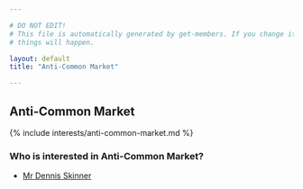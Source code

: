 ```yaml
---

# DO NOT EDIT!
# This file is automatically generated by get-members. If you change it, bad
# things will happen.

layout: default
title: "Anti-Common Market"

---
```


## Anti-Common Market

{% include interests/anti-common-market.md %}

### Who is interested in Anti-Common Market?


* [Mr Dennis Skinner](/members/mr-dennis-skinner.html)

